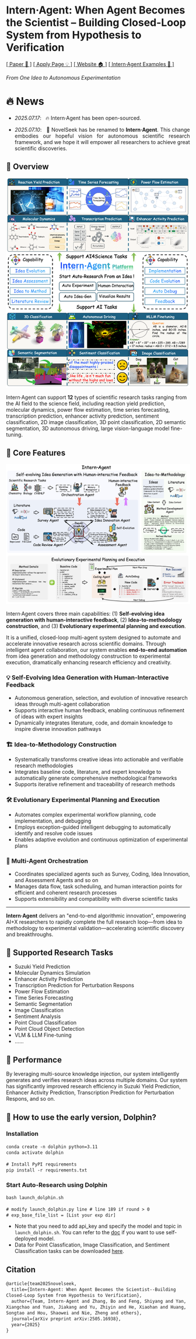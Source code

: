 # Intern·Agent: When Agent Becomes the Scientist – Building Closed-Loop System from Hypothesis to Verification

[[ Paper 📓 ]](https://arxiv.org/abs/2505.16938) [[ Apply Page 💡 ]](https://genix.intern-ai.org.cn/home) [[ Website 🏠 ]](https://alpha-innovator.github.io/InternAgent-project-page) [[ Intern·Agent Examples 🤗 ]](https://huggingface.co/U4R/InternAgent)

<i>
From One Idea to Autonomous Experimentation
</i>
</div>

# 🔥 News
  - <p style='text-align:justify'><i>2025.07.17</i>: &nbsp; 🔥 Intern·Agent has been open-sourced.
  - <p style='text-align:justify'><i>2025.07.10</i>: &nbsp; 🌟 NovelSeek has be renamed to <b>Intern·Agent</b>. This change embodies our hopeful vision for autonomous scientific research framework, and we hope it will empower all researchers to achieve great scientific discoveries.</p>


## 📖 Overview

![Intern·Agent](/images/InternAgent_Fig1.png)

Intern·Agent can support **12** types of scientific research tasks ranging from the AI field to the science field, including reaction yield prediction, molecular dynamics, power flow estimation, time series forecasting, transcription prediction, enhancer activity prediction, sentiment classification, 2D image classification, 3D point classification, 2D semantic segmentation, 3D autonomous driving, large vision-language model fine-tuning.

## 🌟 Core Features

![Framework](/images/InternAgent_pipeline.png)

Intern·Agent covers three main capabilities: (1) **Self-evolving idea generation with human-interactive feedback**, (2) **Idea-to-methodology construction**, and (3) **Evolutionary experimental planning and execution**. 

It is a unified, closed-loop multi-agent system designed to automate and accelerate innovative research across scientific domains. Through intelligent agent collaboration, our system enables **end-to-end automation** from idea generation and methodology construction to experimental execution, dramatically enhancing research efficiency and creativity.

### 💡 Self-Evolving Idea Generation with Human-Interactive Feedback
- Autonomous generation, selection, and evolution of innovative research ideas through multi-agent collaboration
- Supports interactive human feedback, enabling continuous refinement of ideas with expert insights
- Dynamically integrates literature, code, and domain knowledge to inspire diverse innovation pathways

### 🏗️ Idea-to-Methodology Construction
- Systematically transforms creative ideas into actionable and verifiable research methodologies
- Integrates baseline code, literature, and expert knowledge to automatically generate comprehensive methodological frameworks
- Supports iterative refinement and traceability of research methods

### 🛠️ Evolutionary Experimental Planning and Execution
- Automates complex experimental workflow planning, code implementation, and debugging
- Employs exception-guided intelligent debugging to automatically identify and resolve code issues
- Enables adaptive evolution and continuous optimization of experimental plans

### 🤖 Multi-Agent Orchestration
- Coordinates specialized agents such as Survey, Coding, Idea Innovation, and Assessment Agents and so on 
- Manages data flow, task scheduling, and human interaction points for efficient and coherent research processes
- Supports extensibility and compatibility with diverse scientific tasks

---

**Intern·Agent** delivers an "end-to-end algorithmic innovation", empowering AI+X researchers to rapidly complete the full research loop—from idea to methodology to experimental validation—accelerating scientific discovery and breakthroughs.

## 🔬 Supported Research Tasks

- Suzuki Yield Prediction
- Molecular Dynamics Simulation
- Enhancer Activity Prediction
- Transcription Prediction for Perturbation Respons
- Power Flow Estimation
- Time Series Forecasting
- Semantic Segmentation
- Image Classification
- Sentiment Analysis
- Point Cloud Classification
- Point Cloud Object Detection
- VLM & LLM Fine-tuning
- ......



## 🚀 Performance

By leveraging multi-source knowledge injection, our system intelligently generates and verifies research ideas across multiple domains. Our system has significantly improved research efficiency in Suzuki Yield Prediction, Enhancer Activity Prediction, Transcription Prediction for Perturbation Respons, and so on.

## 🚀 How to use the early version, Dolphin?

### Installation

```
conda create -n dolphin python=3.11
conda activate dolphin

# Install PyPI requirements
pip install -r requirements.txt
```

### Start Auto-Research using Dolphin

```shell
bash launch_dolphin.sh

# modify launch_dolphin.py line # line 189 if round > 0
# exp_base_file_list = [List your exp dir] 
```

- Note that you need to add api_key and specify the model and topic in `launch_dolphin.sh`. You can refer to the [doc](./docs/ollama_doc.md) if you want to use self-deployed model.
- Data for Point Classfication, Image Classification, and Sentiment Classification tasks can be downloaded [here](https://drive.google.com/drive/folders/1mq1y7EWW9dgPlS26hXNa3wxL7_2vvNju?usp=sharing).

## Citation
```
@article{team2025novelseek,
  title={Intern·Agent: When Agent Becomes the Scientist--Building Closed-Loop System from Hypothesis to Verification},
  author={Team, Intern·Agent and Zhang, Bo and Feng, Shiyang and Yan, Xiangchao and Yuan, Jiakang and Yu, Zhiyin and He, Xiaohan and Huang, Songtao and Hou, Shaowei and Nie, Zheng and others},
  journal={arXiv preprint arXiv:2505.16938},
  year={2025}
}
```
